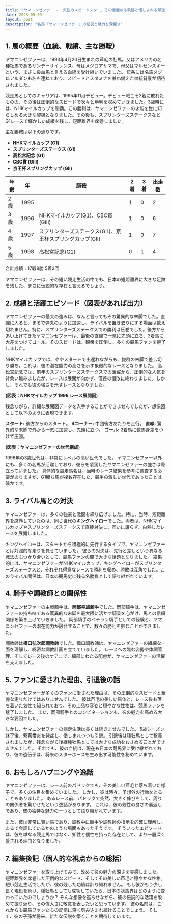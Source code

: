 ```yaml
---
title: "ヤマニンゼファー -  気鋭のスピードスター、その華麗なる軌跡と惜しまれる早逝"
date: 2025-09-09
layout: post
description: "名馬『ヤマニンゼファー』の伝説と魅力を深堀り"
---
```


## 1. 馬の概要（血統、戦績、主な勝鞍）

ヤマニンゼファーは、1993年4月20日生まれの芦毛の牡馬。父はアメリカの名種牡馬であるサンデーサイレンス、母はメジロアサマで、母父はマルゼンスキーという、まさに良血馬と言える血統を受け継いでいました。  母系には名馬メジロアルダンも名を連ねており、スピードとスタミナを兼ね備えた血統背景が期待されました。

競走馬としてのキャリアは、1995年11月デビュー。デビュー戦こそ2着に敗れたものの、その後は圧倒的なスピードで次々と勝利を収めていきました。3歳時には、NHKマイルカップを制覇。この勝利は、ヤマニンゼファーの才能を世に知らしめる大きな契機となりました。その後も、スプリンターズステークスなどG1レースで輝かしい成績を残し、短距離界を席巻しました。

主な勝鞍は以下の通りです。

* **NHKマイルカップ (G1)**
* **スプリンターズステークス (G1)**
* **高松宮記念 (G1)**
* **CBC賞 (GIII)**
* **京王杯スプリングカップ (GII)**


| 年齢 | 年 | 勝鞍                                   | 2着 | 3着 | 出走数 |
|-----|----|----------------------------------------|-----|-----|-------|
| 2歳  | 1995 |                                        | 1   | 0   | 2     |
| 3歳  | 1996 | NHKマイルカップ(G1)、CBC賞(GIII)           | 1   | 0   | 6     |
| 4歳  | 1997 | スプリンターズステークス(G1)、京王杯スプリングカップ(GII) | 1   | 0   | 7     |
| 5歳  | 1998 | 高松宮記念(G1)                           | 0   | 1   | 4     |


合計成績：17戦8勝 5着2回


ヤマニンゼファーは、その短い競走生活の中でも、日本の短距離界に大きな足跡を残した、まさに伝説的な存在と言えるでしょう。


## 2. 成績と活躍エピソード（図表があれば出力）

ヤマニンゼファーの最大の強みは、なんと言ってもその驚異的な末脚でした。直線に入ると、まるで弾丸のように加速し、ライバルを置き去りにする場面は数え切れません。特に、スプリンターズステークスでの勝利は圧巻でした。後方から追い上げてきたヤマニンゼファーは、最後の直線で一気に先頭に立ち、2着馬に大差をつけてゴール。そのスピードは、観衆を圧倒し、多くの競馬ファンを魅了しました。

NHKマイルカップでは、ややスタートで出遅れながらも、抜群の末脚で差し切り勝ち。これは、彼の潜在能力の高さを示す象徴的なレースとなりました。  高松宮記念では、前年のスプリンターズステークスでの活躍から、圧倒的な人気を背負い臨みましたが、レースは展開が向かず、僅差の惜敗に終わりました。しかし、それでも彼の強さを示すレースとなりました。

**(図表：NHKマイルカップ 1996 レース展開図)**

残念ながら、詳細な展開図データを入手することができませんでしたが、想像図として以下のように表現できます。

**スタート:** 後方からのスタート。
**4コーナー:** 中団後方あたりを走行。
**直線:**  驚異的な末脚で外から一気に加速し、先頭に立つ。
**ゴール:**  2着馬に数馬身差をつけて圧勝。


**(図表：ヤマニンゼファーの世代構成)**

1996年の3歳世代は、非常にレベルの高い世代でした。  ヤマニンゼファー以外にも、多くの名馬が活躍しており、彼らを凌駕したヤマニンゼファーの強さは際立っていました。  具体的な競走馬名は、当時のレース結果を参考に調査する必要がありますが、G1勝ち馬が複数存在した、競争の激しい世代であったことは確かです。


## 3. ライバル馬との対決

ヤマニンゼファーは、多くの強豪と激闘を繰り広げました。特に、当時、短距離界を席巻していたのは、同じ世代の**キングヘイロー**でした。両者は、NHKマイルカップやスプリンターズステークスで直接対決し、互いに譲らず、白熱したレースを展開しました。

キングヘイローは、スタートから積極的に先行するタイプで、ヤマニンゼファーとは対照的な走りを見せていました。  彼らの対決は、先行と差しという異なる戦法のぶつかり合いとして、競馬ファンの間で大きな話題となりました。  結果的には、ヤマニンゼファーがNHKマイルカップ、キングヘイローがスプリンターズステークスと、それぞれ得意なレースで勝利を収め、勝敗は互角でした。このライバル関係は、日本の競馬史に残る名勝負として語り継がれています。


## 4. 騎手や調教師との関係性

ヤマニンゼファーの主戦騎手は、**岡部幸雄騎手**でした。岡部騎手は、ヤマニンゼファーの持ち味である驚異的な末脚を最大限に活かす騎乗を心がけ、馬との信頼関係を築き上げていきました。  岡部騎手のベテラン騎手としての経験と、ヤマニンゼファーの潜在能力が融合することで、数々の勝利を掴むことができました。

調教師は**橋口弘次郎調教師**でした。橋口調教師は、ヤマニンゼファーの繊細な一面を理解し、綿密な調教計画を立てていました。  レースへの臨む姿勢や体調管理、そしてレース後のケアまで、細部にわたる配慮が、ヤマニンゼファーの活躍を支えました。


## 5. ファンに愛された理由、引退後の話

ヤマニンゼファーが多くのファンに愛された理由は、その圧倒的なスピードと華麗な走りだけではありませんでした。  彼は芦毛の美しい馬体と、レース後も落ち着いた気性で知られており、その上品な容姿と穏やかな性格は、競馬ファンを魅了しました。  また、岡部騎手とのコンビネーションも、彼の魅力を高める大きな要因でした。

しかし、ヤマニンゼファーの競走生活は長くは続きませんでした。  5歳シーズン終了後、繋靭帯炎を発症し、惜しまれつつも引退。  引退後は種牡馬として繋養されましたが、残念ながら後継種牡馬としては大きな成功をおさめることができませんでした。  それでも、彼の血統は、現在も日本の競馬界に受け継がれており、彼の遺伝子は、将来のスターホースを生み出す可能性を秘めています。


## 6. おもしろハプニングや逸話

ヤマニンゼファーは、レース前のパドックでも、その美しい芦毛と落ち着いた様子で、多くの注目を集めていました。  しかし、彼は時々、予想外の行動をとることもありました。  あるレース前、パドックで突然、大きく伸びをして、周りの関係者を驚かせたという逸話があります。  これは、彼の気性の良さの裏返しであり、彼の独特な魅力の一つとして語り継がれています。

また、彼は非常に賢い馬であり、調教中に騎手や調教師の指示を的確に理解し、まるで会話しているかのような場面もあったそうです。  そういったエピソードは、彼を単なる競走馬ではなく、知性と個性を持った存在として、より一層深く愛される理由となりました。


## 7. 編集後記（個人的な視点からの総括）

ヤマニンゼファーを取り上げてみて、改めて彼の魅力の深さを実感しました。  短距離界を席巻した圧倒的なスピード、そしてその美しい芦毛と穏やかな性格。  短い競走生活でしたが、彼の残した功績は計り知れません。  もし彼がもう少し長く現役を続け、種牡馬としても成功していたら、日本の競馬界はどのように変わっていたのでしょうか？  そんな想像を巡らせながら、彼の伝説的な活躍を改めて振り返り、その偉大さに敬意を表したいと思っています。  彼の名前は、これからも競馬ファンたちの記憶に深く刻み込まれ続けることでしょう。  そして、彼の子孫が将来、新たな伝説を築くことを期待しています。
